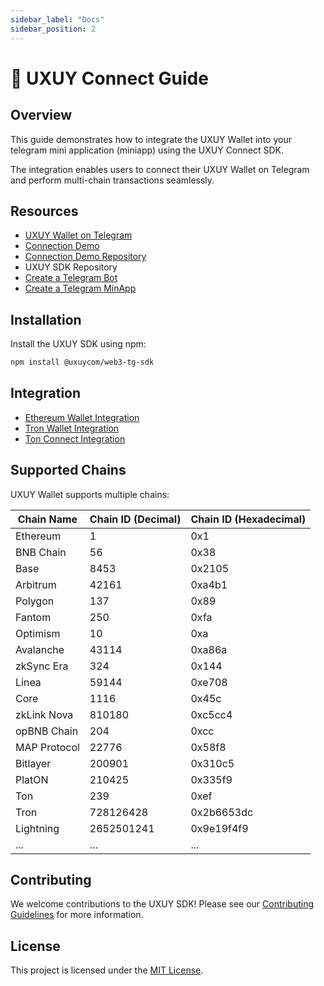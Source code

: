 ```yaml
---
sidebar_label: "Docs"
sidebar_position: 2
---
```


# 🧩 UXUY Connect Guide

## Overview

This guide demonstrates how to integrate the UXUY Wallet into your telegram mini application (miniapp) using the UXUY Connect SDK.

The integration enables users to connect their UXUY Wallet on Telegram and perform multi-chain transactions seamlessly.

## Resources

- [UXUY Wallet on Telegram](https://t.me/UXUYbot)
- [Connection Demo](https://t.me/uxuy_demo_miniapp_bot/demo)
- [Connection Demo Repository](https://github.com/uxuycom/test-tg-dapp)
- UXUY SDK Repository
- [Create a Telegram Bot](https://core.telegram.org/bots/tutorial#executing-commands)
- [Create a Telegram MinApp](https://core.telegram.org/bots#replace-entire-websites)

## Installation

Install the UXUY SDK using npm:

```bash
npm install @uxuycom/web3-tg-sdk
```

## Integration

- [Ethereum Wallet Integration](https://docs.uxuy.com/uxuy-connect/evm/)
- [Tron Wallet Integration](https://docs.uxuy.com/uxuy-connect/tronconnect)
- [Ton Connect Integration](https://docs.uxuy.com/uxuy-connect/tonconnect)

## Supported Chains

UXUY Wallet supports multiple chains:

| Chain Name   | Chain ID (Decimal) | Chain ID (Hexadecimal) |
| ------------ | ------------------ | ---------------------- |
| Ethereum     | 1                  | 0x1                    |
| BNB Chain    | 56                 | 0x38                   |
| Base         | 8453               | 0x2105                 |
| Arbitrum     | 42161              | 0xa4b1                 |
| Polygon      | 137                | 0x89                   |
| Fantom       | 250                | 0xfa                   |
| Optimism     | 10                 | 0xa                    |
| Avalanche    | 43114              | 0xa86a                 |
| zkSync Era   | 324                | 0x144                  |
| Linea        | 59144              | 0xe708                 |
| Core         | 1116               | 0x45c                  |
| zkLink Nova  | 810180             | 0xc5cc4                |
| opBNB Chain  | 204                | 0xcc                   |
| MAP Protocol | 22776              | 0x58f8                 |
| Bitlayer     | 200901             | 0x310c5                |
| PlatON       | 210425             | 0x335f9                |
| Ton          | 239                | 0xef                   |
| Tron         | 728126428          | 0x2b6653dc             |
| Lightning    | 2652501241         | 0x9e19f4f9             |
| ...          | ...                | ...                    |

## Contributing

We welcome contributions to the UXUY SDK! Please see our [Contributing Guidelines](CONTRIBUTING.md) for more information.

## License

This project is licensed under the [MIT License](LICENSE.md).

